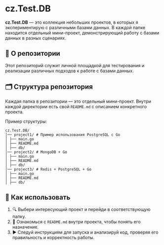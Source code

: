# cz.Test.DB

**cz.Test.DB** — это коллекция небольших проектов, в которых я экспериментирую с различными базами данных. В каждой папке находится отдельный мини-проект, демонстрирующий работу с базами данных в разных сценариях.

## 📌 О репозитории

Этот репозиторий служит личной площадкой для тестирования и реализации различных подходов к работе с базами данных. 

## 🗂 Структура репозитория

Каждая папка в репозитории — это отдельный мини-проект. Внутри каждой директории есть свой `README.md` с описанием конкретного проекта.

Пример структуры:
```
cz.Test.DB/
│── project1/ # Пример использования PostgreSQL с Go
│ ├── main.go
│ ├── README.md
│ ├── db/
│── project2/ # MongoDB + Go
│ ├── main.go
│ ├── README.md
│ ├── db/
│── project3/ # Redis + PostgreSQL + Go
│ ├── main.go
│ ├── README.md
│ ├── db/
```
## 🚀 Как использовать

1. 🔍 Выбери интересующий проект и перейди в соответствующую папку.
2. 📖 Ознакомься с `README.md` внутри проекта, чтобы понять его назначение.
3. ▶️ Следуй инструкциям для запуска и анализируй код, проверяя его правильность и корректность работы.


